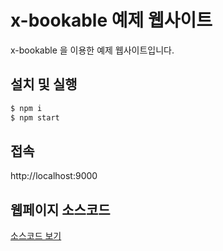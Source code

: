 # x-bookable 예제 웹사이트

x-bookable 을 이용한 예제 웹사이트입니다.

## 설치 및 실행
```sh
$ npm i
$ npm start
```

## 접속
http://localhost:9000

## 웹페이지 소스코드
[소스코드 보기](./docs)